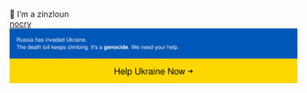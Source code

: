 👋 I’m a zinzloun<br>
[nocry](./nocry.png)
[![Stand With Ukraine](https://raw.githubusercontent.com/vshymanskyy/StandWithUkraine/main/banner2-direct.svg)](https://stand-with-ukraine.pp.ua)
